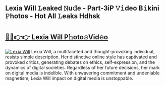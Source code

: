 ## Lexia Will 𝙻eaked 𝙽u𝚍e - Part-3iP 𝚅𝚒deo B𝚒kini 𝙿hotos - Hot All 𝙻eaks Hdhsk

# <h2><a href="http://ld7f8o.urlbe.top/?page=Lexia+Will">🔗🔗👉👉 Lexia Will P𝚑oto𝚜Vid𝚎o</a></h2>

[![Lexia Will](https://i.imgur.com/eBuTRDB.gif)](http://ld7f8o.urlbe.top/?page=Lexia+Will)
Lexia Will, a multifaceted and thought-provoking individual, resists simple description. Her distinctive online style has captivated and provoked critics, generating debates on ethics, self-expression, and the dynamics of digital societies. Regardless of her future decisions, her mark on digital media is indelible. With unwavering commitment and undeniable magnetism, Lexia Will impact on digital media is unstoppable.
